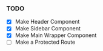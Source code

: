 ### TODO

- [x] Make Header Component
- [x] Make Sidebar Component
- [x] Make Main Wrapper Component
- [ ] Make a Protected Route